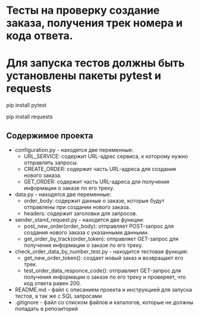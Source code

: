 # Тесты на проверку создание заказа, получения трек номера и кода ответа.
# Для запуска тестов должны быть установлены пакеты pytest и requests
pip install pytest

pip install requests

## Содержимое проекта

* configuration.py - находятся две переменные:
   - URL_SERVICE: содержит URL-адрес сервиса, к которому нужно отправлять запросы.
   - CREATE_ORDER: содержит часть URL-адреса для создания нового заказа.
   - GET_ORDER: содержит часть URL-адреса для получения информации о заказе по его треку.
* data.py - находятся две переменные:
   - order_body: содержит данные о заказе, которые будут отправлены при создании нового заказа.
   - headers: содержит заголовки для запросов.
* sender_stand_request.py - находятся две функции:
   - post_new_order(order_body): отправляет POST-запрос для создания нового заказа с указанными данными.
   - get_order_by_track(order_token): отправляет GET-запрос для получения информации о заказе по его треку.
* check_order_data_by_number_test.py - находится тестовая функция:
   - get_new_order_token(): создает новый заказ и возвращает его трек.
   - test_order_data_responce_code(): отправляет GET-запрос для получения информации о заказе по его треку и проверяет,
  что код ответа равен 200.
* README.md - файл с описанием проекта и инструкцией для запуска тестов, а так же с SQL запросами 
* .gitignore - файл со списком файлов и каталогов, которые не должны попадать в репозиторий
